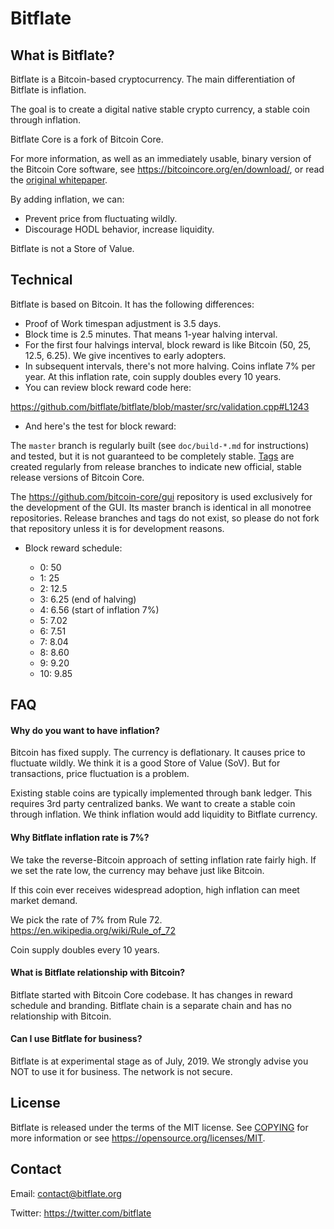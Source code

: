 Bitflate
=====================================

What is Bitflate?
----------------

Bitflate is a Bitcoin-based cryptocurrency. The main differentiation of Bitflate is inflation.

The goal is to create a digital native stable crypto currency, a stable coin through inflation.

Bitflate Core is a fork of Bitcoin Core.

For more information, as well as an immediately usable, binary version of
the Bitcoin Core software, see https://bitcoincore.org/en/download/, or read the
[original whitepaper](https://bitcoincore.org/bitcoin.pdf).

By adding inflation, we can:

- Prevent price from fluctuating wildly.
- Discourage HODL behavior, increase liquidity.

Bitflate is not a Store of Value.

Technical
-------

Bitflate is based on Bitcoin. It has the following differences:

- Proof of Work timespan adjustment is 3.5 days.
- Block time is 2.5 minutes. That means 1-year halving interval.
- For the first four halvings interval, block reward is like Bitcoin (50, 25, 12.5, 6.25). We give incentives to early adopters.
- In subsequent intervals, there's not more halving. Coins inflate 7% per year. At this inflation rate, coin supply doubles every 10 years.
- You can review block reward code here:

https://github.com/bitflate/bitflate/blob/master/src/validation.cpp#L1243

- And here's the test for block reward:

The `master` branch is regularly built (see `doc/build-*.md` for instructions) and tested, but it is not guaranteed to be
completely stable. [Tags](https://github.com/bitcoin/bitcoin/tags) are created
regularly from release branches to indicate new official, stable release versions of Bitcoin Core.

The https://github.com/bitcoin-core/gui repository is used exclusively for the
development of the GUI. Its master branch is identical in all monotree
repositories. Release branches and tags do not exist, so please do not fork
that repository unless it is for development reasons.

- Block reward schedule:

  - 0: 50
  - 1: 25
  - 2: 12.5
  - 3: 6.25 (end of halving)
  - 4: 6.56 (start of inflation 7%)
  - 5: 7.02
  - 6: 7.51
  - 7: 8.04
  - 8: 8.60
  - 9: 9.20
  - 10: 9.85

FAQ
-------

#### Why do you want to have inflation?

Bitcoin has fixed supply. The currency is deflationary. It causes price to fluctuate wildly. We think it is a good Store of Value (SoV). But for transactions, price fluctuation is a problem.

Existing stable coins are typically implemented through bank ledger. This requires 3rd party centralized banks. We want to create a stable coin through inflation. We think inflation would add liquidity to Bitflate currency.

#### Why Bitflate inflation rate is 7%?

We take the reverse-Bitcoin approach of setting inflation rate fairly high. If we set the rate low, the currency may behave just like Bitcoin.

If this coin ever receives widespread adoption, high inflation can meet market demand.

We pick the rate of 7% from Rule 72. https://en.wikipedia.org/wiki/Rule_of_72

Coin supply doubles every 10 years.

#### What is Bitflate relationship with Bitcoin?

Bitflate started with Bitcoin Core codebase. It has changes in reward schedule and branding. Bitflate chain is a separate chain and has no relationship with Bitcoin.

#### Can I use Bitflate for business?

Bitflate is at experimental stage as of July, 2019. We strongly advise you NOT to use it for business. The network is not secure.

License
-------

Bitflate is released under the terms of the MIT license. See [COPYING](COPYING) for more
information or see https://opensource.org/licenses/MIT.

Contact
-------

Email: contact@bitflate.org

Twitter: https://twitter.com/bitflate
